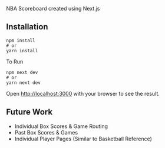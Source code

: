 NBA Scoreboard created using Next.js

## Installation

```
npm install
# or
yarn install
```

To Run

```
npm next dev
# or
yarn next dev
```

Open [http://localhost:3000](http://localhost:3000) with your browser to see the result.

## Future Work

- Individual Box Scores & Game Routing
- Past Box Scores & Games
- Individual Player Pages (Similar to Basketball Reference)
